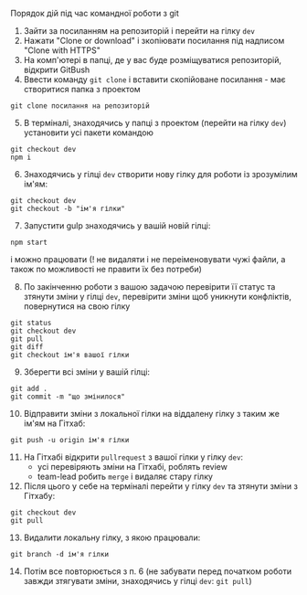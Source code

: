 Порядок дій під час командної роботи з git

1. Зайти за посиланням на репозиторій i перейти на гілку `dev`
2. Нажати "Clone or download" і зкопіювати посилання під надписом "Clone with HTTPS"
3. На комп'ютері в папці, де у вас буде розміщуватися репозиторій, відкрити GitBush
4. Ввести команду `git clone` і вставити скопійоване посилання - має створитися папка з проектом
```terminal 
git clone посилання на репозиторій
``` 
5. В терміналі, знаходячись у папці з проектом (перейти на гілку `dеv`) установити усі пакети командою 
```terminal 
git checkout dev
npm i
```
6. Знаходячись у гілці `dev` створити нову гілку для роботи із зрозумілим ім'ям: 
```terminal 
git checkout dev
git checkout -b "iм'я гілки"
```
7. Запустити gulp знаходячись у вашій новій гілці: 
```terminal 
npm start
```
 і можно працювати (! не видаляти і не переіменовувати чужі файли, а також по можливості не правити їх без потреби)

8. По закінченню роботи з вашою задачою перевірити її статус та зтянути зміни у гілці `dev`, перевірити зміни щоб уникнути конфліктів, повернутися на свою гілку
```terminal 
git status
git checkout dev
git pull
git diff
git checkout ім'я вашої гілки
```
9. Зберегти всі зміни у вашій гілці: 
```terminal 
git add .
git commit -m "що змінилося"
```
10. Відправити зміни з локальної гілки на віддалену гілку з таким же ім'ям на Гітхаб: 
```terminal 
git push -u origin ім'я гілки
```
11. На Гітхабі відкрити `pullrequest` з вашої гілки у гілку `dev`:
    - усі перевіряють зміни на Гітхабі, роблять review
    - team-lead робить `merge` і видаляє стару гілку
12. Після цього у себе на терміналі перейти у гілку `dev` та зтянути зміни з Гітхабу: 
```terminal 
git checkout dev
git pull
```
13. Видалити локальну гілку, з якою працювали: 
```terminal 
git branch -d ім'я гілки
```
14. Потім все повторюється з п. 6 (не забувати перед початком роботи завжди зтягувати зміни, знаходячись у гілці `dev`: `git pull`)
